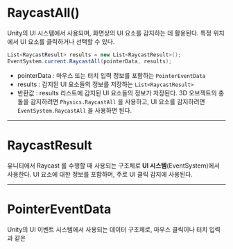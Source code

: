 # RaycastAll()
Unity의 UI 시스템에서 사용되며, 화면상의 UI 요소를 감지하는 데 활용된다.
특정 위치에서 UI 요소를 클릭하거나 선택할 수 있다.
```csharp
List<RaycastResult> results = new List<RaycastResult>();
EventSystem.current.RaycastAll(pointerData, results);
```
- pointerData : 마우스 또는 터치 입력 정보를 포함하는 `PointerEventData`
- results : 감지된 UI 요소들의 정보를 저장하는 `List<RaycastResult>`
- 반환값 : results 리스트에 감지된 UI 요소들의 정보가 저장된다.
3D 오브젝트의 충돌을 감지하려면 `Physics.RaycastAll` 을 사용하고, UI 요소를 감지하려면 `EventSystem.RaycastAll` 을 사용하면 된다.

---
# RaycastResult
유니티에서 Raycast 를 수행할 때 사용되는 구조체로 **UI 시스템**(EventSystem)에서 사용한다.
UI 요소에 대한 정보를 포함하며, 주로 UI 클릭 감지에 사용된다.

---
# PointerEventData
Unity의 UI 이벤트 시스템에서 사용되는 데이터 구조체로, 마우스 클릭이나 터치 입력과 같은


